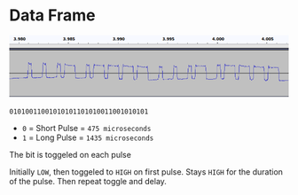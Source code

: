 # Data Frame

![alt text](data/frame.png)

`01010011001010101101010011001010101`

* `0` = Short Pulse = `475 microseconds`
* `1` = Long Pulse = `1435 microseconds`

The bit is toggeled on each pulse

Initially `LOW`, then toggeled to `HIGH` on first pulse.
Stays `HIGH` for the duration of the pulse. Then repeat toggle and delay.